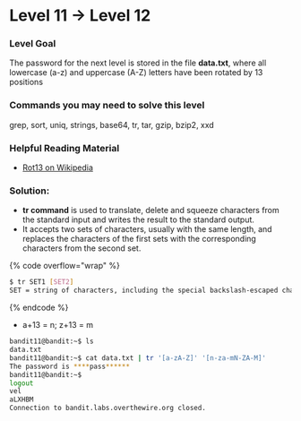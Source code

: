 # Level 11 → Level 12

### Level Goal

The password for the next level is stored in the file **data.txt**, where all lowercase (a-z) and uppercase (A-Z) letters have been rotated by 13 positions

### Commands you may need to solve this level

grep, sort, uniq, strings, base64, tr, tar, gzip, bzip2, xxd

### Helpful Reading Material

* [Rot13 on Wikipedia](https://en.wikipedia.org/wiki/Rot13)

### Solution:

* **tr command** is used to translate, delete and squeeze characters from the standard input and writes the result to the standard output.&#x20;
* It accepts two sets of characters, usually with the same length, and replaces the characters of the first sets with the corresponding characters from the second set.

{% code overflow="wrap" %}
```bash
$ tr SET1 [SET2]
SET = string of characters, including the special backslash-escaped characters.
```
{% endcode %}

* a+13 = n; z+13 = m

```bash
bandit11@bandit:~$ ls
data.txt
bandit11@bandit:~$ cat data.txt | tr '[a-zA-Z]' '[n-za-mN-ZA-M]'
The password is ****pass******
bandit11@bandit:~$
logout
vel
aLXHBM
Connection to bandit.labs.overthewire.org closed.
```
